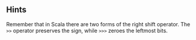 ## Hints
Remember that in Scala there are two forms of the right shift operator. The `>>` operator preserves the sign, while `>>>` zeroes the leftmost bits.
